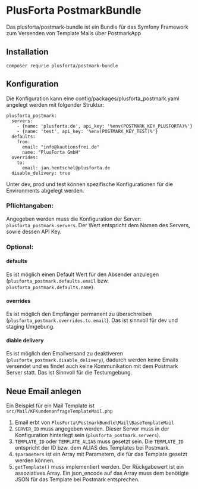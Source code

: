 # PlusForta PostmarkBundle

Das plusforta/postmark-bundle ist ein Bundle für das Symfony Framework zum Versenden von Template Mails über PostmarkApp 

## Installation

```composer requrie plusforta/postmark-bundle```

## Konfiguration

Die Konfiguration kann eine config/packages/plusforta_postmark.yaml angelegt werden mit folgender Struktur:

```
plusforta_postmark:
  servers:
    - {name: 'plusforta.de', api_key: '%env(POSTMARK_KEY_PLUSFORTA)%'}
    - {name: 'test', api_key: '%env(POSTMARK_KEY_TEST)%'}
  defaults:
    from:
      email: "info@kautionsfrei.de"
      name: "PlusForta GmbH"
  overrides:
    to:
      email: jan.hentschel@plusforta.de
  disable_delivery: true

```

Unter dev, prod und test können spezifische Konfigurationen für die Environments abgelegt werden.

### Pflichtangaben:

Angegeben werden muss die Konfiguration der Server:
`plusforta_postmark.servers`.
Der Wert entspricht dem Namen des Servers, sowie dessen API Key. 

### Optional:

#### defaults

Es ist möglich einen Default Wert für den Absender anzulegen (`plusforta_postmark.defaults.email` bzw. `plusforta_postmark.defaults.name`).

#### overrides

Es ist möglich den Empfänger permanent zu überschreiben (`plusforta_postmark.overrides.to.email`). Das ist sinnvoll für 
dev und staging Umgebung.

#### diable delivery 

Es ist möglich den Emailversand zu deaktiveren (`plusforta_postmark.disable_delivery`), dadurch werden keine Emails 
versendet und es findet auch keine Kommunikation mit dem Postmark Server statt. Das ist Sinnvoll für die Testumgebung.    


## Neue Email anlegen

Ein Beispiel für ein Mail Template ist `src/Mail/KFKundenanfrageTemplateMail.php`

1. Email erbt von `PlusForta\PostmarkBundle\Mail\BaseTemplateMail`
2. `SERVER_ID` muss angegeben werden. Dieser Server muss in der Konfiguration hinterlegt sein (`plusforta_postmark.servers`). 
3. `TEMPLATE_ID` oder `TEMPLATE_ALIAS` muss gesetzt sein. Die `TEMPLATE_ID` entspricht der ID bzw. dem ALIAS des Templates bei Postmark.
4. `$parameters` ist ein Array mit Parametern, die für das Template gesetzt werden können.
5. `getTemplate()` muss implementiert werden. Der Rückgabewert ist ein assoziatives Array. Ein json_encode auf das Array 
muss dem benötigte JSON für das Template bei Postmark entsprechen. 